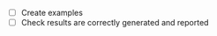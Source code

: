 <!-- ---
!-- Timestamp: 2025-09-21 20:20:10
!-- Author: ywatanabe
!-- File: /ssh:sp:/home/ywatanabe/proj/scitex_repo/src/scitex/ml/classification/TODO.md
!-- --- -->

- [ ] Create examples
- [ ] Check results are correctly generated and reported

<!-- EOF -->